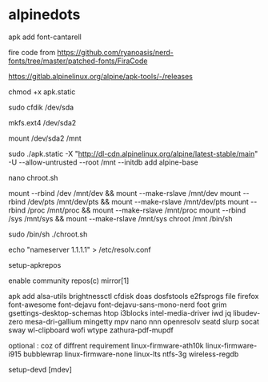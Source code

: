 # alpinedots

apk  add  font-cantarell

fire code from 
https://github.com/ryanoasis/nerd-fonts/tree/master/patched-fonts/FiraCode


 https://gitlab.alpinelinux.org/alpine/apk-tools/-/releases

 chmod +x apk.static

sudo cfdik /dev/sda

mkfs.ext4 /dev/sda2  

mount /dev/sda2 /mnt

sudo ./apk.static  -X "http://dl-cdn.alpinelinux.org/alpine/latest-stable/main" -U --allow-untrusted --root /mnt --initdb add alpine-base

nano chroot.sh

mount --rbind /dev /mnt/dev && mount --make-rslave /mnt/dev
mount --rbind /dev/pts /mnt/dev/pts && mount --make-rslave /mnt/dev/pts
mount --rbind /proc /mnt/proc && mount --make-rslave /mnt/proc
mount --rbind /sys /mnt/sys && mount --make-rslave /mnt/sys
chroot  /mnt /bin/sh  

sudo /bin/sh ./chroot.sh

echo "nameserver 1.1.1.1"  > /etc/resolv.conf

 setup-apkrepos

 enable community repos(c)
 mirror[1]

apk add alsa-utils brightnessctl  cfdisk doas dosfstools e2fsprogs file firefox font-awesome font-dejavu font-dejavu-sans-mono-nerd foot grim gsettings-desktop-schemas htop i3blocks intel-media-driver iwd jq libudev-zero  mesa-dri-gallium mingetty mpv nano nnn  openresolv seatd slurp socat sway  wl-clipboard wofi wtype zathura-pdf-mupdf

optional : coz of diffrent  requirement
 linux-firmware-ath10k linux-firmware-i915 bubblewrap linux-firmware-none linux-lts ntfs-3g wireless-regdb  

 setup-devd
 [mdev]

 
